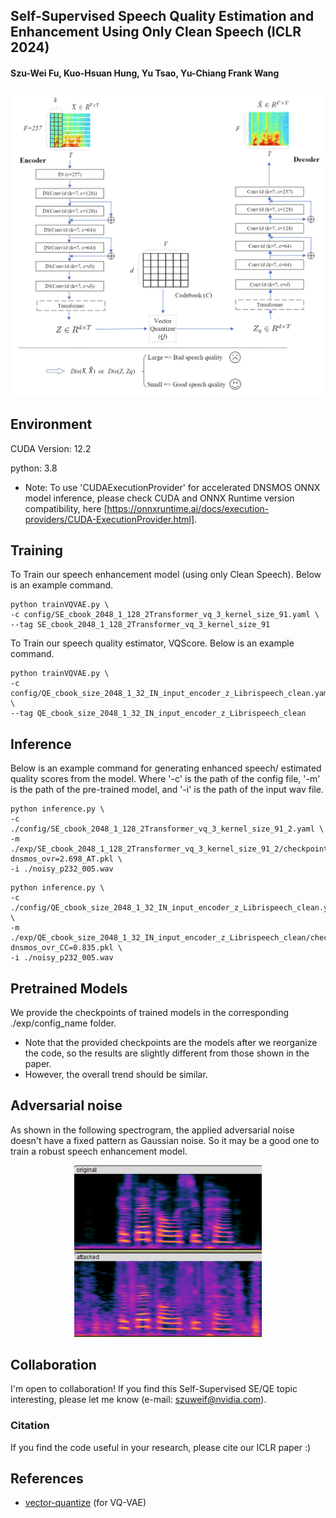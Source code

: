 ## Self-Supervised Speech Quality Estimation and Enhancement Using Only Clean Speech (ICLR 2024)
#### Szu-Wei Fu, Kuo-Hsuan Hung, Yu Tsao, Yu-Chiang Frank Wang

<center><img src="https://github.com/JasonSWFu/VQscore/blob/main/VQScore.png" width="600"></center>

## Environment
CUDA Version: 12.2

python: 3.8

* Note: To use 'CUDAExecutionProvider' for accelerated DNSMOS ONNX model inference, please check CUDA and ONNX Runtime version compatibility, here [https://onnxruntime.ai/docs/execution-providers/CUDA-ExecutionProvider.html].
## Training
To Train our speech enhancement model (using only Clean Speech). Below is an example command.
```shell
python trainVQVAE.py \
-c config/SE_cbook_2048_1_128_2Transformer_vq_3_kernel_size_91.yaml \
--tag SE_cbook_2048_1_128_2Transformer_vq_3_kernel_size_91
```
To Train our speech quality estimator, VQScore. Below is an example command.
```shell
python trainVQVAE.py \
-c config/QE_cbook_size_2048_1_32_IN_input_encoder_z_Librispeech_clean.yaml \
--tag QE_cbook_size_2048_1_32_IN_input_encoder_z_Librispeech_clean
```

## Inference
Below is an example command for generating enhanced speech/ estimated quality scores from the model.
Where '-c' is the path of the config file, '-m' is the path of the pre-trained model, and '-i' is the path of the input wav file.

```shell
python inference.py \
-c ./config/SE_cbook_2048_1_128_2Transformer_vq_3_kernel_size_91_2.yaml \
-m ./exp/SE_cbook_2048_1_128_2Transformer_vq_3_kernel_size_91_2/checkpoint-dnsmos_ovr=2.698_AT.pkl \
-i ./noisy_p232_005.wav
```
```shell
python inference.py \
-c ./config/QE_cbook_size_2048_1_32_IN_input_encoder_z_Librispeech_clean.yaml \
-m ./exp/QE_cbook_size_2048_1_32_IN_input_encoder_z_Librispeech_clean/checkpoint-dnsmos_ovr_CC=0.835.pkl \
-i ./noisy_p232_005.wav
```



## Pretrained Models
We provide the checkpoints of trained models in the corresponding ./exp/config_name folder.

* Note that the provided checkpoints are the models after we reorganize the code, so the results are slightly different from those shown in the paper.
* However, the overall trend should be similar.

## Adversarial noise
As shown in the following spectrogram, the applied adversarial noise doesn't have a fixed pattern as Gaussian noise. So it may be a good one to train a robust speech enhancement model. 
<center><img src="https://github.com/JasonSWFu/VQscore/blob/main/adv_wav.png" width="300"></center>

## Collaboration
I'm open to collaboration! If you find this Self-Supervised SE/QE topic interesting, please let me know (e-mail: szuweif@nvidia.com). 

### Citation
If you find the code useful in your research, please cite our ICLR paper :)
    
## References
* [vector-quantize](https://github.com/lucidrains/vector-quantize-pytorch) (for VQ-VAE)
